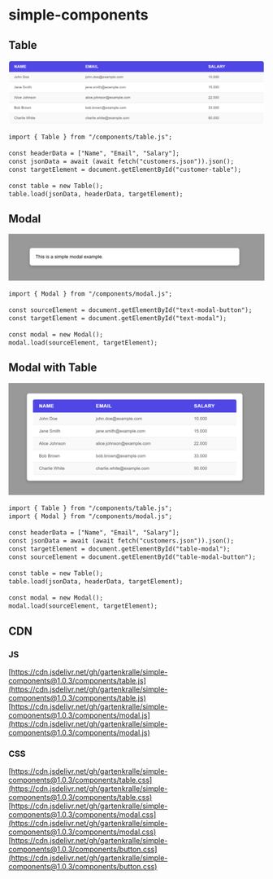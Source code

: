 # simple-components

## Table

![Class diagram](table.png)

```
import { Table } from "/components/table.js";

const headerData = ["Name", "Email", "Salary"];
const jsonData = await (await fetch("customers.json")).json();
const targetElement = document.getElementById("customer-table");

const table = new Table();
table.load(jsonData, headerData, targetElement);
```

## Modal

![Class diagram](modal.png)

```
import { Modal } from "/components/modal.js";

const sourceElement = document.getElementById("text-modal-button");
const targetElement = document.getElementById("text-modal");

const modal = new Modal();
modal.load(sourceElement, targetElement);
```

## Modal with Table

![Class diagram](modal-with-table.png)

```
import { Table } from "/components/table.js";
import { Modal } from "/components/modal.js";

const headerData = ["Name", "Email", "Salary"];
const jsonData = await (await fetch("customers.json")).json();
const targetElement = document.getElementById("table-modal");
const sourceElement = document.getElementById("table-modal-button");

const table = new Table();
table.load(jsonData, headerData, targetElement);

const modal = new Modal();
modal.load(sourceElement, targetElement);
```

## CDN

### JS

[https://cdn.jsdelivr.net/gh/gartenkralle/simple-components@1.0.3/components/table.js](https://cdn.jsdelivr.net/gh/gartenkralle/simple-components@1.0.3/components/table.js)
[https://cdn.jsdelivr.net/gh/gartenkralle/simple-components@1.0.3/components/modal.js](https://cdn.jsdelivr.net/gh/gartenkralle/simple-components@1.0.3/components/modal.js)

### CSS

[https://cdn.jsdelivr.net/gh/gartenkralle/simple-components@1.0.3/components/table.css](https://cdn.jsdelivr.net/gh/gartenkralle/simple-components@1.0.3/components/table.css)
[https://cdn.jsdelivr.net/gh/gartenkralle/simple-components@1.0.3/components/modal.css](https://cdn.jsdelivr.net/gh/gartenkralle/simple-components@1.0.3/components/modal.css)
[https://cdn.jsdelivr.net/gh/gartenkralle/simple-components@1.0.3/components/button.css](https://cdn.jsdelivr.net/gh/gartenkralle/simple-components@1.0.3/components/button.css)
